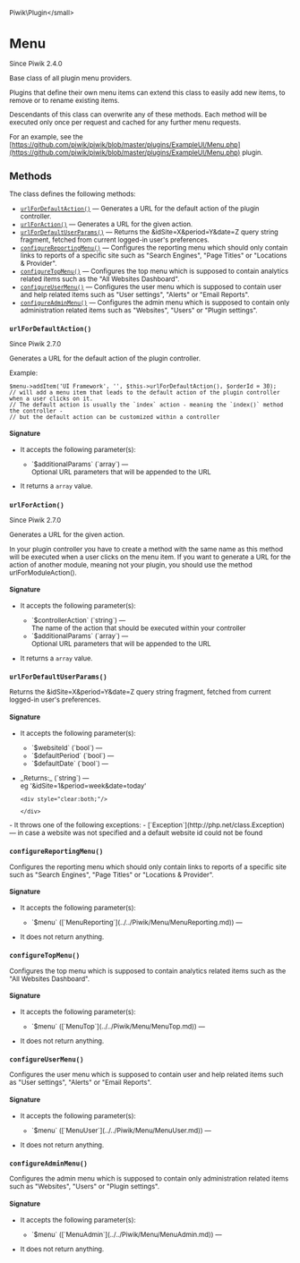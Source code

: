 <small>Piwik\Plugin\</small>

Menu
====

Since Piwik 2.4.0

Base class of all plugin menu providers.

Plugins that define their own menu items can extend this class to easily
add new items, to remove or to rename existing items.

Descendants of this class can overwrite any of these methods. Each method will be executed only once per request
and cached for any further menu requests.

For an example, see the [https://github.com/piwik/piwik/blob/master/plugins/ExampleUI/Menu.php](https://github.com/piwik/piwik/blob/master/plugins/ExampleUI/Menu.php) plugin.

Methods
-------

The class defines the following methods:

- [`urlForDefaultAction()`](#urlfordefaultaction) &mdash; Generates a URL for the default action of the plugin controller.
- [`urlForAction()`](#urlforaction) &mdash; Generates a URL for the given action.
- [`urlForDefaultUserParams()`](#urlfordefaultuserparams) &mdash; Returns the &idSite=X&period=Y&date=Z query string fragment, fetched from current logged-in user's preferences.
- [`configureReportingMenu()`](#configurereportingmenu) &mdash; Configures the reporting menu which should only contain links to reports of a specific site such as "Search Engines", "Page Titles" or "Locations & Provider".
- [`configureTopMenu()`](#configuretopmenu) &mdash; Configures the top menu which is supposed to contain analytics related items such as the "All Websites Dashboard".
- [`configureUserMenu()`](#configureusermenu) &mdash; Configures the user menu which is supposed to contain user and help related items such as "User settings", "Alerts" or "Email Reports".
- [`configureAdminMenu()`](#configureadminmenu) &mdash; Configures the admin menu which is supposed to contain only administration related items such as "Websites", "Users" or "Plugin settings".

<a name="urlfordefaultaction" id="urlfordefaultaction"></a>
<a name="urlForDefaultAction" id="urlForDefaultAction"></a>
### `urlForDefaultAction()`

Since Piwik 2.7.0

Generates a URL for the default action of the plugin controller.

Example:
```
$menu->addItem('UI Framework', '', $this->urlForDefaultAction(), $orderId = 30);
// will add a menu item that leads to the default action of the plugin controller when a user clicks on it.
// The default action is usually the `index` action - meaning the `index()` method the controller -
// but the default action can be customized within a controller
```

#### Signature

-  It accepts the following parameter(s):

   <ul>
   <li>
      <div markdown="1" class="parameter">
      `$additionalParams` (`array`) &mdash;

      <div markdown="1" class="param-desc"> Optional URL parameters that will be appended to the URL</div>

      <div style="clear:both;"/>

      </div>
   </li>
   </ul>
- It returns a `array` value.

<a name="urlforaction" id="urlforaction"></a>
<a name="urlForAction" id="urlForAction"></a>
### `urlForAction()`

Since Piwik 2.7.0

Generates a URL for the given action.

In your plugin controller you have to create a method with the same name
as this method will be executed when a user clicks on the menu item. If you want to generate a URL for the
action of another module, meaning not your plugin, you should use the method urlForModuleAction().

#### Signature

-  It accepts the following parameter(s):

   <ul>
   <li>
      <div markdown="1" class="parameter">
      `$controllerAction` (`string`) &mdash;

      <div markdown="1" class="param-desc"> The name of the action that should be executed within your controller</div>

      <div style="clear:both;"/>

      </div>
   </li>
   <li>
      <div markdown="1" class="parameter">
      `$additionalParams` (`array`) &mdash;

      <div markdown="1" class="param-desc"> Optional URL parameters that will be appended to the URL</div>

      <div style="clear:both;"/>

      </div>
   </li>
   </ul>
- It returns a `array` value.

<a name="urlfordefaultuserparams" id="urlfordefaultuserparams"></a>
<a name="urlForDefaultUserParams" id="urlForDefaultUserParams"></a>
### `urlForDefaultUserParams()`

Returns the &idSite=X&period=Y&date=Z query string fragment, fetched from current logged-in user's preferences.

#### Signature

-  It accepts the following parameter(s):

   <ul>
   <li>
      <div markdown="1" class="parameter">
      `$websiteId` (`bool`) &mdash;

      <div markdown="1" class="param-desc"></div>

      <div style="clear:both;"/>

      </div>
   </li>
   <li>
      <div markdown="1" class="parameter">
      `$defaultPeriod` (`bool`) &mdash;

      <div markdown="1" class="param-desc"></div>

      <div style="clear:both;"/>

      </div>
   </li>
   <li>
      <div markdown="1" class="parameter">
      `$defaultDate` (`bool`) &mdash;

      <div markdown="1" class="param-desc"></div>

      <div style="clear:both;"/>

      </div>
   </li>
   </ul>

<ul>
  <li>
    <div markdown="1" class="parameter">
    _Returns:_  (`string`) &mdash;
    <div markdown="1" class="param-desc">eg '&idSite=1&period=week&date=today'</div>

    <div style="clear:both;"/>

    </div>
  </li>
</ul>
- It throws one of the following exceptions:
    - [`Exception`](http://php.net/class.Exception) &mdash; in case a website was not specified and a default website id could not be found

<a name="configurereportingmenu" id="configurereportingmenu"></a>
<a name="configureReportingMenu" id="configureReportingMenu"></a>
### `configureReportingMenu()`

Configures the reporting menu which should only contain links to reports of a specific site such as "Search Engines", "Page Titles" or "Locations & Provider".

#### Signature

-  It accepts the following parameter(s):

   <ul>
   <li>
      <div markdown="1" class="parameter">
      `$menu` ([`MenuReporting`](../../Piwik/Menu/MenuReporting.md)) &mdash;

      <div markdown="1" class="param-desc"></div>

      <div style="clear:both;"/>

      </div>
   </li>
   </ul>
- It does not return anything.

<a name="configuretopmenu" id="configuretopmenu"></a>
<a name="configureTopMenu" id="configureTopMenu"></a>
### `configureTopMenu()`

Configures the top menu which is supposed to contain analytics related items such as the "All Websites Dashboard".

#### Signature

-  It accepts the following parameter(s):

   <ul>
   <li>
      <div markdown="1" class="parameter">
      `$menu` ([`MenuTop`](../../Piwik/Menu/MenuTop.md)) &mdash;

      <div markdown="1" class="param-desc"></div>

      <div style="clear:both;"/>

      </div>
   </li>
   </ul>
- It does not return anything.

<a name="configureusermenu" id="configureusermenu"></a>
<a name="configureUserMenu" id="configureUserMenu"></a>
### `configureUserMenu()`

Configures the user menu which is supposed to contain user and help related items such as "User settings", "Alerts" or "Email Reports".

#### Signature

-  It accepts the following parameter(s):

   <ul>
   <li>
      <div markdown="1" class="parameter">
      `$menu` ([`MenuUser`](../../Piwik/Menu/MenuUser.md)) &mdash;

      <div markdown="1" class="param-desc"></div>

      <div style="clear:both;"/>

      </div>
   </li>
   </ul>
- It does not return anything.

<a name="configureadminmenu" id="configureadminmenu"></a>
<a name="configureAdminMenu" id="configureAdminMenu"></a>
### `configureAdminMenu()`

Configures the admin menu which is supposed to contain only administration related items such as "Websites", "Users" or "Plugin settings".

#### Signature

-  It accepts the following parameter(s):

   <ul>
   <li>
      <div markdown="1" class="parameter">
      `$menu` ([`MenuAdmin`](../../Piwik/Menu/MenuAdmin.md)) &mdash;

      <div markdown="1" class="param-desc"></div>

      <div style="clear:both;"/>

      </div>
   </li>
   </ul>
- It does not return anything.

